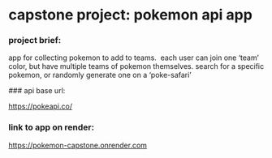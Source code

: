 # capstone project: pokemon api app

### project brief:

app for collecting pokemon to add to teams.  each user can join one ‘team’ color, but have multiple teams of pokemon themselves. search for a specific pokemon, or randomly generate one on a ‘poke-safari’

### api base url:

https://pokeapi.co/

### link to app on render:

https://pokemon-capstone.onrender.com
